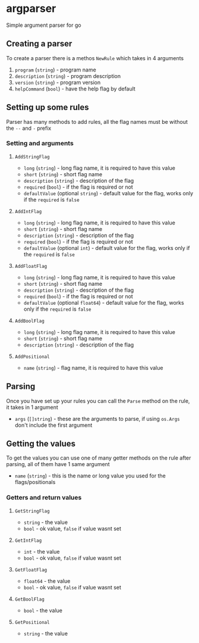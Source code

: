 # argparser

Simple argument parser for go

## Creating a parser

To create a parser there is a methos `NewRule` which takes in 4 arguments

1. `program` (`string`) - program name
1. `description` (`string`) - program description
1. `version` (`string`) - program version
1. `helpCommand` (`bool`) - have the help flag by default

## Setting up some rules

Parser has many methods to add rules, all the flag names must be without the `--` and `-` prefix

### Setting and arguments

1. `AddStringFlag`
    - `long` (`string`) - long flag name, it is required to have this value
    - `short` (`string`) - short flag name
    - `description` (`string`) - description of the flag
    - `required` (`bool`) - if the flag is required or not
    - `defaultValue` (optional `string`) - default value for the flag, works only if the `required` is `false`

1. `AddIntFlag`
    - `long` (`string`) - long flag name, it is required to have this value
    - `short` (`string`) - short flag name
    - `description` (`string`) - description of the flag
    - `required` (`bool`) - if the flag is required or not
    - `defaultValue` (optional `int`) - default value for the flag, works only if the `required` is `false`

1. `AddFloatFlag`
    - `long` (`string`) - long flag name, it is required to have this value
    - `short` (`string`) - short flag name
    - `description` (`string`) - description of the flag
    - `required` (`bool`) - if the flag is required or not
    - `defaultValue` (optional `float64`) - default value for the flag, works only if the `required` is `false`

1. `AddBoolFlag`
    - `long` (`string`) - long flag name, it is required to have this value
    - `short` (`string`) - short flag name
    - `description` (`string`) - description of the flag

1. `AddPositional`
    - `name` (`string`) - flag name, it is required to have this value

## Parsing

Once you have set up your rules you can call the `Parse` method on the rule, it takes in 1 argument

- `args` (`[]string`) - these are the arguments to parse, if using `os.Args` don't include the first argument

## Getting the values

To get the values you can use one of many getter methods on the rule after parsing, all of them have 1 same argument

- `name` (`string`) - this is the name or long value you used for the flags/positionals

### Getters and return values

1. `GetStringFlag`
    - `string` - the value
    - `bool` - ok value, `false` if value wasnt set

1. `GetIntFlag`
    - `int` - the value
    - `bool` - ok value, `false` if value wasnt set

1. `GetFloatFlag`
    - `float64` - the value
    - `bool` - ok value, `false` if value wasnt set

1. `GetBoolFlag`
    - `bool` - the value

1. `GetPositional`
    - `string` - the value
